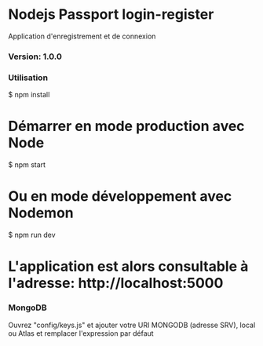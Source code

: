 # Nodejs Passport login-register

Application d'enregistrement et de connexion

### Version: 1.0.0

### Utilisation


$ npm install

# Démarrer en mode production avec Node
$ npm start
# Ou en mode développement avec Nodemon
$ npm run dev

# L'application est alors consultable à l'adresse:  http://localhost:5000

### MongoDB

Ouvrez "config/keys.js" et ajouter votre URI MONGODB (adresse SRV), local ou Atlas et remplacer l'expression par défaut
